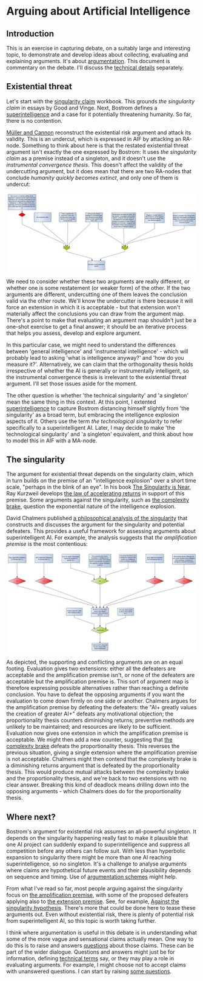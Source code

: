 # Arguing about Artificial Intelligence

## Introduction
This is an exercise in capturing debate, on a suitably large and interesting topic, to demonstrate and develop ideas about collecting, evaluating and explaining arguments. It's about [argumentation](https://dstl.github.io/eleatics/doc/argumentation/). This document is commentary on the debate. I'll discuss the [technical details](technical.md) separately. 

## Existential threat
Let's start with the [singularity claim](singularity.xhtml) workbook. This grounds *the singularity claim* in essays by Good and Vinge. Next, Bostrom defines a [superintelligence](superintelligence.xhtml#superintelligence) and a case for it potentially threatening humanity. So far, there is no contention.

[Müller and Cannon](both-ways.xhtml) reconstruct the existential risk argument and attack its validity. This is an undercut, which is expressed in AIF by attacking an RA-node. Something to think about here is that the restated existential threat argument isn't exactly the one expressed by Bostrom: It uses *the singularity claim* as a premise instead of a singleton, and it doesn't use the *instrumental convergence thesis*. This doesn't affect the validity of the undercutting argument, but it does mean that there are two RA-nodes that conclude *humanity quickly becomes extinct*, and only one of them is undercut:  

![Undercutting the extinction argument](images/extinction.svg)

We need to consider whether these two arguments are really different, or whether one is some restatement (or weaker form) of the other. If the two arguments are different, undercutting one of them leaves the conclusion valid via the other route. We'll know the undercutter is there because it will force an extension in which it is acceptable - but that extension won't materially affect the conclusions you can draw from the argument map. There's a point to make that evaluating an argument map shouldn't just be a one-shot exercise to get a final answer; it should be an iterative process that helps you assess, develop and explore argument.

In this particular case, we might need to understand the differences between 'general intelligence' and 'instrumental intelligence' - which will probably lead to asking 'what is intelligence anyway?' and 'how do you measure it?'. Alternatively, we can claim that the orthogonality thesis holds irrespective of whether the AI is generally or instrumentally intelligent, so the instrumental convergence thesis is irrelevant to the existential threat argument. I'll set those issues aside for the moment.

The other question is whether 'the technical singularity' and 'a singleton' mean the same thing in this context. At this point, I extented [superintelligence](superintelligence.xhtml#later) to capture Bostrom distancing himself slightly from 'the singularity' as a broad term, but embracing the intelligence explosion aspects of it. Others use the term *the technological singularity* to refer specifically to a superintelligent AI. Later, I may decide to make 'the technological singularity' and 'a singleton' equivalent, and think about how to model this in AIF with a MA-node.

## The singularity
The argument for existential threat depends on the singularity claim, which in turn builds on the premise of an "intelligence explosion" over a short time scale, "perhaps in the blink of an eye". In his book [The Singularity is Near](https://en.wikipedia.org/wiki/The_Singularity_Is_Near), Ray Kurzweil develops [the law of accelerating returns](accelerating-returns.xhtml) in support of this premise. Some arguments against the singularity, such as [the complexity brake](complexity-brake.xhtml), question the exponential nature of the intelligence explosion.

David Chalmers published [a philosophical analysis of the singularity](chalmers.xhtml) that constructs and discusses the argument for the singularity and potential defeaters. This provides a useful framework for assessing arguments about superintelligent AI. For example, the analysis suggests that *the amplification premise* is the most contentious:

![the amplification premise](images/chalmers5.svg)

As depicted, the supporting and conflicting arguments are on an equal footing. Evaluation gives two extensions: either all the defeaters are acceptable and the amplification premise isn't, or none of the defeaters are acceptable but the amplification premise is. This sort of argument map is therefore expressing possible alternatives rather than reaching a definite conclusion. You have to defeat the opposing arguments if you want the evaluation to come down firmly on one side or another. Chalmers argues for the amplification premise by defeating the defeaters: the "AI+ greatly values the creation of greater AI+" defeats any motivational objection; the proportionality thesis counters diminishing returns; preventive methods are unlikely to be maintained; and resources are likely to be sufficient. Evaluation now gives one extension in which the amplification premise is acceptable. We might then add a new counter, suggesting that [the complexity brake](complexity-brake.xhtml) defeats the proportionality thesis. This reverses the previous situation, giving a single extension where the amplification premise is not acceptable. Chalmers might then contend that the complexity brake is a diminishing returns argument that is defeated by the proportionality thesis. This would produce mutual attacks between the complexity brake and the proportionality thesis, and we're back to two extensions with no clear answer. Breaking this kind of deadlock means drilling down into the opposing arguments - which Chalmers does do for the proportionality thesis.

## Where next?

Bostrom's argument for existential risk assumes an all-powerful singleton. It depends on the singularity happening really fast to make it plausible that one AI project can suddenly expand to superintelligence and suppress all competition before any others can follow suit. With less than hyperbolic expansion to singularity there might be more than one AI reaching superintelligence, so no singleton. It's a challenge to analyse arguments where claims are hypothetical future events and their plausibility depends on sequence and timing. Use of [argumentation schemes](https://github.com/dstl/eleatics/wiki/Argumentation-Schemes) might help.

From what I've read so far, most people arguing against the singularity focus on [the amplification premise](chalmers.xhtml#amplification), with some of the proposed defeaters applying also to [the extension premise](chalmers.xhtml#extension). See, for example, [Against the singularity hypothesis](https://doi.org/10.1007/s11098-024-02143-5). There's more that could be done here to tease these arguments out. Even without existential risk, there is plenty of potential risk from superintelligent AI, so this topic is worth taking further.

I think where argumentation is useful in this debate is in understanding what some of the more vague and sensational claims actually mean. One way to do this is to raise and answers [questions](technical.md#questions) about those claims. These can be part of the wider dialogue. Questions and answers might just be for information, defining [technical terms](technical.md#terminology) say, or they may play a role in evaluating arguments. For example, I might choose not to accept claims with unanswered questions. I can start by raising [some questions](questions.xhtml).
